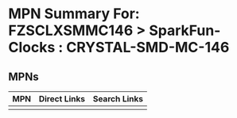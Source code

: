 



# MPN Summary For: FZSCLXSMMC146 > SparkFun-Clocks : CRYSTAL-SMD-MC-146

## MPNs
  

|MPN|Direct Links|Search Links|
| :--- | :--- | :--- |
||||
